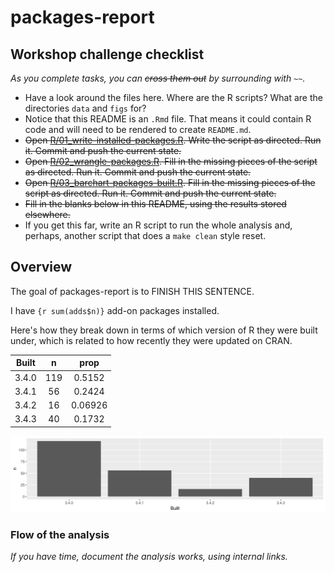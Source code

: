 
<!-- README.md is generated from README.Rmd. Please edit that file -->
packages-report
===============

Workshop challenge checklist
----------------------------

*As you complete tasks, you can ~~cross them out~~ by surrounding with `~~`.*

-   Have a look around the files here. Where are the R scripts? What are the directories `data` and `figs` for?
-   Notice that this README is an `.Rmd` file. That means it could contain R code and will need to be rendered to create `README.md`.
-   ~~Open [R/01\_write-installed-packages.R](R/01_write-installed-packages.R). Write the script as directed. Run it. Commit and push the current state.~~
-   ~~Open [R/02\_wrangle-packages.R](R/02_wrangle-packages.R). Fill in the missing pieces of the script as directed. Run it. Commit and push the current state.~~
-   ~~Open [R/03\_barchart-packages-built.R](R/03_barchart-packages-built.R). Fill in the missing pieces of the script as directed. Run it. Commit and push the current state.~~
-   ~~Fill in the blanks below in this README, using the results stored elsewhere.~~
-   If you get this far, write an R script to run the whole analysis and, perhaps, another script that does a `make clean` style reset.

Overview
--------

The goal of packages-report is to FINISH THIS SENTENCE.

I have `{r sum(adds$n)}` add-on packages installed.

Here's how they break down in terms of which version of R they were built under, which is related to how recently they were updated on CRAN.

<table style="width:32%;">
<colgroup>
<col width="11%" />
<col width="8%" />
<col width="12%" />
</colgroup>
<thead>
<tr class="header">
<th align="center">Built</th>
<th align="center">n</th>
<th align="center">prop</th>
</tr>
</thead>
<tbody>
<tr class="odd">
<td align="center">3.4.0</td>
<td align="center">119</td>
<td align="center">0.5152</td>
</tr>
<tr class="even">
<td align="center">3.4.1</td>
<td align="center">56</td>
<td align="center">0.2424</td>
</tr>
<tr class="odd">
<td align="center">3.4.2</td>
<td align="center">16</td>
<td align="center">0.06926</td>
</tr>
<tr class="even">
<td align="center">3.4.3</td>
<td align="center">40</td>
<td align="center">0.1732</td>
</tr>
</tbody>
</table>

![](figs/build-barchart.png)

### Flow of the analysis

*If you have time, document the analysis works, using internal links.*
